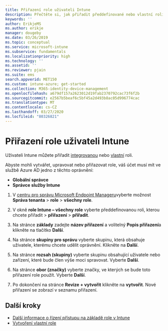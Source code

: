 ```yaml
---
title: Přiřazení role uživateli Intune
description: Přečtěte si, jak přiřadit předdefinované nebo vlastní roli uživateli v Microsoft Intune.
keywords: ''
author: ErikjeMS
ms.author: erikje
manager: dougeby
ms.date: 03/26/2019
ms.topic: conceptual
ms.service: microsoft-intune
ms.subservice: fundamentals
ms.localizationpriority: high
ms.technology: ''
ms.assetid: ''
ms.reviewer: pjain
ms.suite: ems
search.appverid: MET150
ms.custom: intune-azure; get-started
ms.collection: M365-identity-device-management
ms.openlocfilehash: a679df157a2623012d19fab2370792cac73f6f2b
ms.sourcegitcommit: e2567b5beaf6c5bf45a2d493b8ac05d996774cac
ms.translationtype: MT
ms.contentlocale: cs-CZ
ms.lasthandoff: 03/27/2020
ms.locfileid: "80326821"
---
```

# <a name="assign-a-role-to-an-intune-user"></a>Přiřazení role uživateli Intune

Uživateli Intune můžete přiřadit [integrovanou](role-based-access-control.md#built-in-roles) nebo [vlastní](create-custom-role.md) roli.

Abyste mohli vytvářet, upravovat nebo přiřazovat role, váš účet musí mít ve službě Azure AD jedno z těchto oprávnění:
- **Globální správce**
- **Správce služby Intune**

1. V [centru pro správu Microsoft Endpoint Manageru](https://go.microsoft.com/fwlink/?linkid=2109431)vyberte možnost **Správa tenanta** > **role** > **všechny role**.

2. V okně **role Intune – všechny role** vyberte předdefinovanou roli, kterou chcete přiřadit > **přiřazení** > **přiřadit**.

5. Na stránce **základy** zadejte **název přiřazení** a volitelný **Popis přiřazení**a klikněte na tlačítko **Další**.

6. Na stránce **skupiny pro správu** vyberte skupinu, která obsahuje uživatele, kterému chcete udělit oprávnění. Klikněte na **Další**.

7. Na stránce **rozsah (skupiny)** vyberte skupinu obsahující uživatele nebo zařízení, které bude člen výše moci spravovat. Vyberte **Další**.

8. Na stránce **obor (značky)** vyberte značky, ve kterých se bude toto přiřazení role použít. Vyberte **Další**.

9. Po dokončení na stránce **Revize + vytvořit** klikněte na **vytvořit**. Nové přiřazení se zobrazí v seznamu přiřazení.

## <a name="next-steps"></a>Další kroky
- [Další informace o řízení přístupu na základě role v Intune](role-based-access-control.md)
- [Vytvoření vlastní role](create-custom-role.md)


